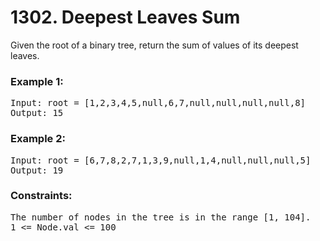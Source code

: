 # 1302. Deepest Leaves Sum


Given the root of a binary tree, return the sum of values of its deepest leaves.
 

### Example 1:


<pre>Input: root = [1,2,3,4,5,null,6,7,null,null,null,null,8]
Output: 15</pre>

### Example 2:

<pre>Input: root = [6,7,8,2,7,1,3,9,null,1,4,null,null,null,5]
Output: 19</pre>
 

### Constraints:

<pre>The number of nodes in the tree is in the range [1, 104].
1 <= Node.val <= 100</pre>
